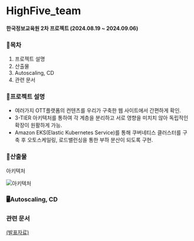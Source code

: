 # HighFive_team
#### 한국정보교육원 2차 프로젝트 (2024.08.19 ~ 2024.09.06)

### 🎨목차
1. 프로젝트 설명
2. 산출물
3. Autoscaling, CD
4. 관련 문서

### 🧸프로젝트 설명
- 여러가지 OTT플랫폼의 컨텐츠를 우리가 구축한 웹 사이트에서 간편하게 확인.
- 3-TIER 아키텍처를 통하여 각 계층을 분리하고 서로 영향을 미치치 않아 독립적인 확장이 원활하게 가능.
- Amazon EKS(Elastic Kubernetes Service)를 통해 쿠버네티스 클러스터를 구축 후 오토스케일링, 로드밸런싱을 통한 부하 분산이 되도록 구현.

### 🎷산출물
아키텍처

![아키텍처](https://github.com/user-attachments/assets/0d001742-bb79-4637-a0e0-0ffd027d543d)




### 🖥Autoscaling, CD



### 관련 문서
[(발표자료)](https://github.com/user-attachments/files/17642892/AWS.EKS.3-TIER.pdf)


